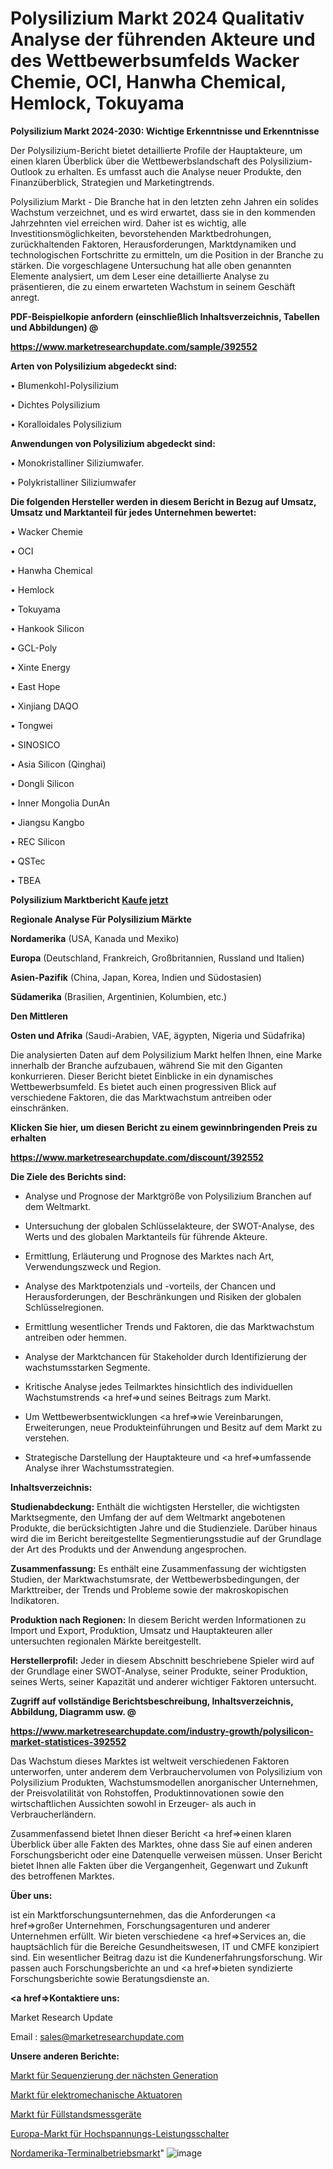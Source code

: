 # Polysilizium Markt 2024 Qualitativ Analyse der führenden Akteure und des Wettbewerbsumfelds Wacker Chemie, OCI, Hanwha Chemical, Hemlock, Tokuyama

<strong>Polysilizium Markt 2024-2030: Wichtige Erkenntnisse und Erkenntnisse</strong>

Der Polysilizium-Bericht bietet detaillierte Profile der Hauptakteure, um einen klaren Überblick über die Wettbewerbslandschaft des Polysilizium-Outlook zu erhalten. Es umfasst auch die Analyse neuer Produkte, den Finanzüberblick, Strategien und Marketingtrends.

Polysilizium Markt - Die Branche hat in den letzten zehn Jahren ein solides Wachstum verzeichnet, und es wird erwartet, dass sie in den kommenden Jahrzehnten viel erreichen wird. Daher ist es wichtig, alle Investitionsmöglichkeiten, bevorstehenden Marktbedrohungen, zurückhaltenden Faktoren, Herausforderungen, Marktdynamiken und technologischen Fortschritte zu ermitteln, um die Position in der Branche zu stärken. Die vorgeschlagene Untersuchung hat alle oben genannten Elemente analysiert, um dem Leser eine detaillierte Analyse zu präsentieren, die zu einem erwarteten Wachstum in seinem Geschäft anregt.



<strong><b>PDF-Beispielkopie anfordern (einschließlich Inhaltsverzeichnis, Tabellen und Abbildungen) @ </b></strong>

<strong><a href=https://www.marketresearchupdate.com/sample/392552>

<strong>https://www.marketresearchupdate.com/sample/392552</u></a></strong></strong>



<strong>Arten von Polysilizium abgedeckt sind:</strong>

• Blumenkohl-Polysilizium

• Dichtes Polysilizium

• Koralloidales Polysilizium



<strong>Anwendungen von Polysilizium abgedeckt sind:</strong>

• Monokristalliner Siliziumwafer.

• Polykristalliner Siliziumwafer



<strong>Die folgenden Hersteller werden in diesem Bericht in Bezug auf Umsatz, Umsatz und Marktanteil für jedes Unternehmen bewertet:</strong>

• Wacker Chemie

• OCI

• Hanwha Chemical

• Hemlock

• Tokuyama

• Hankook Silicon

• GCL-Poly

• Xinte Energy

• East Hope

• Xinjiang DAQO

• Tongwei

• SINOSICO

• Asia Silicon (Qinghai)

• Dongli Silicon

• Inner Mongolia DunAn

• Jiangsu Kangbo

• REC Silicon

• QSTec

• TBEA



<strong>Polysilizium Marktbericht <a href=https://www.marketresearchupdate.com/buynow/392552>Kaufe jetzt</a></strong>



<strong>Regionale Analyse Für Polysilizium Märkte</strong>



<strong>Nordamerika</strong> (USA, Kanada und Mexiko)



<strong>Europa</strong> (Deutschland, Frankreich, Großbritannien, Russland und Italien)



<strong>Asien-Pazifik</strong> (China, Japan, Korea, Indien und Südostasien)



<strong>Südamerika</strong> (Brasilien, Argentinien, Kolumbien, etc.)



<strong>Den Mittleren</strong> 

<strong>Osten und Afrika</strong> (Saudi-Arabien, VAE, ägypten, Nigeria und Südafrika)

Die analysierten Daten auf dem Polysilizium Markt helfen Ihnen, eine Marke innerhalb der Branche aufzubauen, während Sie mit den Giganten konkurrieren. Dieser Bericht bietet Einblicke in ein dynamisches Wettbewerbsumfeld. Es bietet auch einen progressiven Blick auf verschiedene Faktoren, die das Marktwachstum antreiben oder einschränken.



<strong>Klicken Sie hier, um diesen Bericht zu einem gewinnbringenden Preis zu erhalten
</strong>

<strong><a href=https://www.marketresearchupdate.com/discount/392552>https://www.marketresearchupdate.com/discount/392552</b></u></strong></a>



<strong>Die Ziele des Berichts sind:</strong>

- Analyse und Prognose der Marktgröße von Polysilizium Branchen auf dem Weltmarkt.

- Untersuchung der globalen Schlüsselakteure, der SWOT-Analyse, des Werts und des globalen Marktanteils für führende Akteure.

- Ermittlung, Erläuterung und Prognose des Marktes nach Art, Verwendungszweck und Region.

- Analyse des Marktpotenzials und -vorteils, der Chancen und Herausforderungen, der Beschränkungen und Risiken der globalen Schlüsselregionen.

- Ermittlung wesentlicher Trends und Faktoren, die das Marktwachstum antreiben oder hemmen.

- Analyse der Marktchancen für Stakeholder durch Identifizierung der wachstumsstarken Segmente.

- Kritische Analyse jedes Teilmarktes hinsichtlich des individuellen Wachstumstrends <a href=>und</a> seines Beitrags zum Markt.

- Um Wettbewerbsentwicklungen <a href=>wie</a> Vereinbarungen, Erweiterungen, neue Produkteinführungen und Besitz auf dem Markt zu verstehen.

- Strategische Darstellung der Hauptakteure und <a href=>umfas</a>sende Analyse ihrer Wachstumsstrategien.



<strong>Inhaltsverzeichnis:</strong>



<strong>Studienabdeckung:</strong> Enthält die wichtigsten Hersteller, die wichtigsten Marktsegmente, den Umfang der auf dem Weltmarkt angebotenen Produkte, die berücksichtigten Jahre und die Studienziele. Darüber hinaus wird die im Bericht bereitgestellte Segmentierungsstudie auf der Grundlage der Art des Produkts und der Anwendung angesprochen.



<strong>Zusammenfassung:</strong> Es enthält eine Zusammenfassung der wichtigsten Studien, der Marktwachstumsrate, der Wettbewerbsbedingungen, der Markttreiber, der Trends und Probleme sowie der makroskopischen Indikatoren.



<strong>Produktion nach Regionen:</strong> In diesem Bericht werden Informationen zu Import und Export, Produktion, Umsatz und Hauptakteuren aller untersuchten regionalen Märkte bereitgestellt.



<strong>Herstellerprofil:</strong> Jeder in diesem Abschnitt beschriebene Spieler wird auf der Grundlage einer SWOT-Analyse, seiner Produkte, seiner Produktion, seines Werts, seiner Kapazität und anderer wichtiger Faktoren untersucht.



<strong><b>Zugriff auf vollständige Berichtsbeschreibung, Inhaltsverzeichnis, Abbildung, Diagramm usw. @ </b></strong>

<strong><a href=https://www.marketresearchupdate.com/industry-growth/polysilicon-market-statistices-392552>https://www.marketresearchupdate.com/industry-growth/polysilicon-market-statistices-392552</a></strong>

Das Wachstum dieses Marktes ist weltweit verschiedenen Faktoren unterworfen, unter anderem dem Verbrauchervolumen von Polysilizium von Polysilizium Produkten, Wachstumsmodellen anorganischer Unternehmen, der Preisvolatilität von Rohstoffen, Produktinnovationen sowie den wirtschaftlichen Aussichten sowohl in Erzeuger- als auch in Verbraucherländern.

Zusammenfassend bietet Ihnen dieser Bericht <a href=>einen</a> klaren Überblick über alle Fakten des Marktes, ohne dass Sie auf einen anderen Forschungsbericht oder eine Datenquelle verweisen müssen. Unser Bericht bietet Ihnen alle Fakten über die Vergangenheit, Gegenwart und Zukunft des betroffenen Marktes.



<strong>Über uns:</strong>

 ist ein Marktforschungsunternehmen, das die Anforderungen <a href=>großer</a> Unternehmen, Forschungsagenturen und anderer Unternehmen erfüllt. Wir bieten verschiedene <a href=>Services</a> an, die hauptsächlich für die Bereiche Gesundheitswesen, IT und CMFE konzipiert sind. Ein wesentlicher Beitrag dazu ist die Kundenerfahrungsforschung. Wir passen auch Forschungsberichte an und <a href=>bieten</a> syndizierte Forschungsberichte sowie Beratungsdienste an.



<strong><a href=>Kontaktiere uns:</a></strong>

Market Research Update

Email : sales@marketresearchupdate.com



<strong>Unsere anderen Berichte:</strong>

<a href=https://www.linkedin.com/pulse/next-generation-sequencing-market-opportunities-stay-ahead-1f>Markt für Sequenzierung der nächsten Generation</a>

<a href=https://www.linkedin.com/pulse/electromechanical-actuator-market-2023>Markt für elektromechanische Aktuatoren</a>

<a href=https://www.linkedin.com/pulse/level-gauges-market-size-industry-growth-factors>Markt für Füllstandsmessgeräte</a>

<a href=https://www.linkedin.com/pulse/europe-high-voltage-circuit-breaker-market>Europa-Markt für Hochspannungs-Leistungsschalter</a>

<a href=https://www.linkedin.com/pulse/north-america-terminal-operations-market-14zcf/>Nordamerika-Terminalbetriebsmarkt</a>"
![image](https://github.com/Gayatrikarjule/Market-Analysis-361/assets/97346546/4daa2145-67ff-4ba5-9467-e750da360454)
